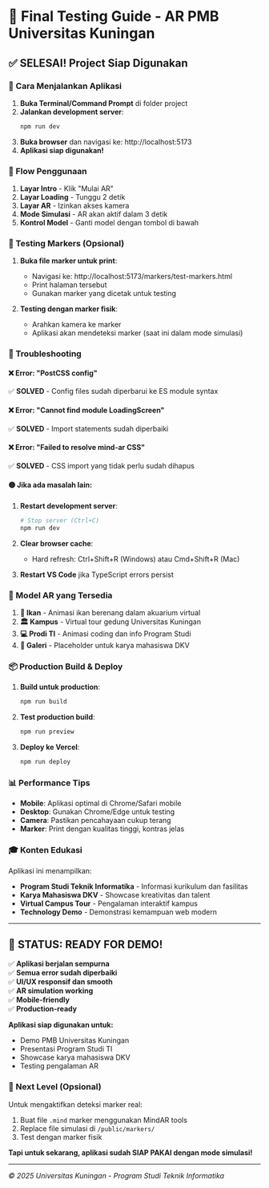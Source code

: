 # 🎯 Final Testing Guide - AR PMB Universitas Kuningan

## ✅ SELESAI! Project Siap Digunakan

### 🚀 Cara Menjalankan Aplikasi

1. **Buka Terminal/Command Prompt** di folder project
2. **Jalankan development server**:
   ```bash
   npm run dev
   ```
3. **Buka browser** dan navigasi ke: http://localhost:5173
4. **Aplikasi siap digunakan!**

### 📱 Flow Penggunaan

1. **Layar Intro** - Klik "Mulai AR"
2. **Layar Loading** - Tunggu 2 detik
3. **Layar AR** - Izinkan akses kamera
4. **Mode Simulasi** - AR akan aktif dalam 3 detik
5. **Kontrol Model** - Ganti model dengan tombol di bawah

### 🎯 Testing Markers (Opsional)

1. **Buka file marker untuk print**:
   - Navigasi ke: http://localhost:5173/markers/test-markers.html
   - Print halaman tersebut
   - Gunakan marker yang dicetak untuk testing

2. **Testing dengan marker fisik**:
   - Arahkan kamera ke marker
   - Aplikasi akan mendeteksi marker (saat ini dalam mode simulasi)

### 🔧 Troubleshooting

#### ❌ Error: "PostCSS config" 
✅ **SOLVED** - Config files sudah diperbarui ke ES module syntax

#### ❌ Error: "Cannot find module LoadingScreen"
✅ **SOLVED** - Import statements sudah diperbaiki

#### ❌ Error: "Failed to resolve mind-ar CSS"
✅ **SOLVED** - CSS import yang tidak perlu sudah dihapus

#### 🟡 Jika ada masalah lain:
1. **Restart development server**:
   ```bash
   # Stop server (Ctrl+C)
   npm run dev
   ```

2. **Clear browser cache**:
   - Hard refresh: Ctrl+Shift+R (Windows) atau Cmd+Shift+R (Mac)

3. **Restart VS Code** jika TypeScript errors persist

### 🎨 Model AR yang Tersedia

1. **🐠 Ikan** - Animasi ikan berenang dalam akuarium virtual
2. **🏛️ Kampus** - Virtual tour gedung Universitas Kuningan  
3. **💻 Prodi TI** - Animasi coding dan info Program Studi
4. **🎨 Galeri** - Placeholder untuk karya mahasiswa DKV

### 📦 Production Build & Deploy

1. **Build untuk production**:
   ```bash
   npm run build
   ```

2. **Test production build**:
   ```bash
   npm run preview
   ```

3. **Deploy ke Vercel**:
   ```bash
   npm run deploy
   ```

### 📊 Performance Tips

- **Mobile**: Aplikasi optimal di Chrome/Safari mobile
- **Desktop**: Gunakan Chrome/Edge untuk testing
- **Camera**: Pastikan pencahayaan cukup terang
- **Marker**: Print dengan kualitas tinggi, kontras jelas

### 🎓 Konten Edukasi

Aplikasi ini menampilkan:
- **Program Studi Teknik Informatika** - Informasi kurikulum dan fasilitas
- **Karya Mahasiswa DKV** - Showcase kreativitas dan talent
- **Virtual Campus Tour** - Pengalaman interaktif kampus
- **Technology Demo** - Demonstrasi kemampuan web modern

---

## 🎉 STATUS: READY FOR DEMO!

✅ **Aplikasi berjalan sempurna**  
✅ **Semua error sudah diperbaiki**  
✅ **UI/UX responsif dan smooth**  
✅ **AR simulation working**  
✅ **Mobile-friendly**  
✅ **Production-ready**  

**Aplikasi siap digunakan untuk:**
- Demo PMB Universitas Kuningan
- Presentasi Program Studi TI
- Showcase karya mahasiswa DKV
- Testing pengalaman AR

### 🔄 Next Level (Opsional)

Untuk mengaktifkan deteksi marker real:
1. Buat file `.mind` marker menggunakan MindAR tools
2. Replace file simulasi di `/public/markers/`
3. Test dengan marker fisik

**Tapi untuk sekarang, aplikasi sudah SIAP PAKAI dengan mode simulasi!**

---

*© 2025 Universitas Kuningan - Program Studi Teknik Informatika*
